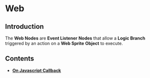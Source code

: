 # Web

## Introduction

The **Web Nodes** are **Event Listener** **Nodes** that allow a **Logic Branch** triggered by an action on a **Web Sprite** **Object** to execute.

## Contents

* [**On Javascript Callback**](on-javascript-callback.md)


